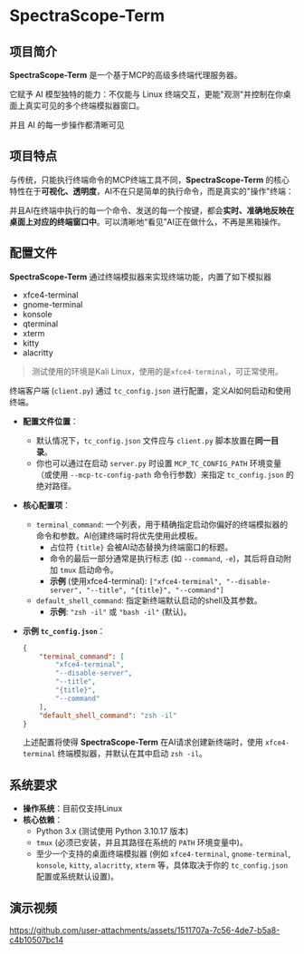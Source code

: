 # SpectraScope-Term

## 项目简介

**SpectraScope-Term** 是一个基于MCP的高级多终端代理服务器。

它赋予 AI 模型独特的能力：不仅能与 Linux 终端交互，更能"观测"并控制在你桌面上真实可见的多个终端模拟器窗口。

并且 AI 的每一步操作都清晰可见

## 项目特点

与传统，只能执行终端命令的MCP终端工具不同，**SpectraScope-Term** 的核心特性在于**可视化、透明度**，AI不在只是简单的执行命令，而是真实的"操作"终端：

并且AI在终端中执行的每一个命令、发送的每一个按键，都会**实时、准确地反映在桌面上对应的终端窗口中**。可以清晰地“看见”AI正在做什么，不再是黑箱操作。

## 配置文件

**SpectraScope-Term** 通过终端模拟器来实现终端功能，内置了如下模拟器

*	xfce4-terminal
*	gnome-terminal
*	konsole
*	qterminal
*	xterm
*	kitty
*	alacritty

> 测试使用的环境是Kali Linux，使用的是`xfce4-terminal`，可正常使用。

终端客户端 (`client.py`) 通过 `tc_config.json` 进行配置，定义AI如何启动和使用终端。

*   **配置文件位置**：
    *   默认情况下，`tc_config.json` 文件应与 `client.py` 脚本放置在**同一目录**。
    *   你也可以通过在启动 `server.py` 时设置 `MCP_TC_CONFIG_PATH` 环境变量（或使用 `--mcp-tc-config-path` 命令行参数）来指定 `tc_config.json` 的绝对路径。

*   **核心配置项**：
    *   `terminal_command`: 一个列表，用于精确指定启动你偏好的终端模拟器的命令和参数。AI创建终端时将优先使用此模板。
        *   占位符 `{title}` 会被AI动态替换为终端窗口的标题。
        *   命令的最后一部分通常是执行标志 (如 `--command`, `-e`)，其后将自动附加 `tmux` 启动命令。
        *   **示例** (使用xfce4-terminal): `["xfce4-terminal", "--disable-server", "--title", "{title}", "--command"]`
    *   `default_shell_command`: 指定新终端默认启动的shell及其参数。
        *   **示例**: `"zsh -il"` 或 `"bash -il"` (默认)。
        
*   **示例 `tc_config.json`**：

    ```json
	{
		"terminal_command": [
			"xfce4-terminal",
			"--disable-server",
			"--title",
			"{title}",
			"--command"
		],
		"default_shell_command": "zsh -il"
	}
    ```
    
    上述配置将使得 **SpectraScope-Term** 在AI请求创建新终端时，使用 `xfce4-terminal` 终端模拟器，并默认在其中启动 `zsh -il`。

## 系统要求

*   **操作系统**：目前仅支持Linux
*   **核心依赖**：
    *   Python 3.x (测试使用 Python 3.10.17 版本)
    *   `tmux` (必须已安装，并且其路径在系统的 `PATH` 环境变量中)。
    *   至少一个支持的桌面终端模拟器 (例如 `xfce4-terminal`, `gnome-terminal`, `konsole`, `kitty`, `alacritty`, `xterm` 等，具体取决于你的 `tc_config.json` 配置或系统默认设置)。

## 演示视频

https://github.com/user-attachments/assets/1511707a-7c56-4de7-b5a8-c4b10507bc14


